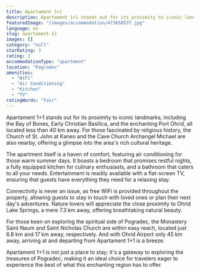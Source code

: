 ```yaml
---
title: Apartament 1+1
description: Apartament 1+1 stands out for its proximity to iconic landmarks, including the Bay of Bones, Early Christian Basilica, and the enchanting Port Ohrid, all locate
featuredImage: "/images/accommodation/473658537.jpg"
language: en
slug: apartament-11
images: []
category: "null"
starRating: 3
rating: 3
accommodationType: "apartment"
location: "Pogradec"
amenities:
  - "WiFi"
  - "Air Conditioning"
  - "Kitchen"
  - "TV"
ratingWords: "Fair"
---
```


Apartament 1+1 stands out for its proximity to iconic landmarks, including the Bay of Bones, Early Christian Basilica, and the enchanting Port Ohrid, all located less than 40 km away. For those fascinated by religious history, the Church of St. John at Kaneo and the Cave Church Archangel Michael are also nearby, offering a glimpse into the area's rich cultural heritage.

The apartment itself is a haven of comfort, featuring air conditioning for those warm summer days. It boasts a bedroom that promises restful nights, a fully equipped kitchen for culinary enthusiasts, and a bathroom that caters to all your needs. Entertainment is readily available with a flat-screen TV, ensuring that guests have everything they need for a relaxing stay.

Connectivity is never an issue, as free WiFi is provided throughout the property, allowing guests to stay in touch with loved ones or plan their next day's adventures. Nature lovers will appreciate the close proximity to Ohrid Lake Springs, a mere 7.3 km away, offering breathtaking natural beauty.

For those keen on exploring the spiritual side of Pogradec, the Monastery Saint Naum and Saint Nicholas Church are within easy reach, located just 6.8 km and 17 km away, respectively. And with Ohrid Airport only 45 km away, arriving at and departing from Apartament 1+1 is a breeze.

Apartament 1+1 is not just a place to stay; it's a gateway to exploring the treasures of Pogradec, making it an ideal choice for travelers eager to experience the best of what this enchanting region has to offer.

